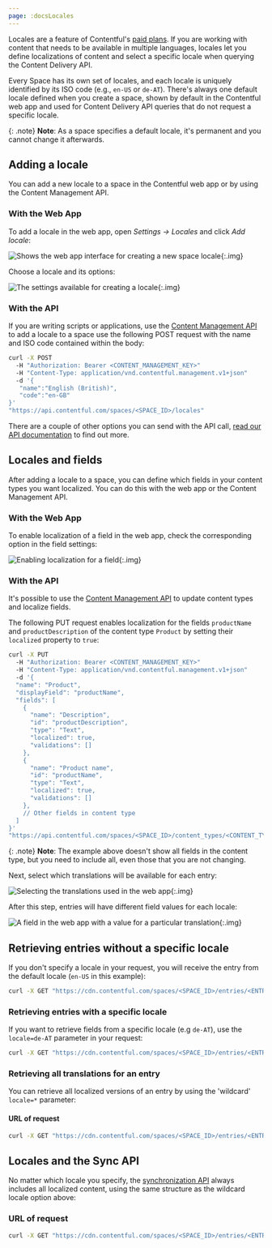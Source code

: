 ```yaml
---
page: :docsLocales
---
```


Locales are a feature of Contentful's [paid plans](/pricing/). If you are working with content that needs to be available in multiple languages, locales let you define localizations of content and select a specific locale when querying the Content Delivery API.

Every Space has its own set of locales, and each locale is uniquely identified by its ISO code (e.g., `en-US` or `de-AT`). There's always one default locale defined when you create a space, shown by default in the Contentful web app and used for Content Delivery API queries that do not request a specific locale.

{: .note}
**Note**: As a space specifies a default locale, it's permanent and you cannot change it afterwards.

## Adding a locale

You can add a new locale to a space in the Contentful web app or by using the Content Management API.

### With the Web App

To add a locale in the web app, open _Settings -> Locales_ and click _Add locale_:

![Shows the web app interface for creating a new space locale](https://images.contentful.com/tz3n7fnw4ujc/6JdwCfLKtG2gE88oMiWace/6406cea9ef458f45ed5c14da7d577b12/FE1B7BCC-549C-4A13-AF1B-667C5C091EF7.png_dl_1){:.img}

Choose a locale and its options:

![The settings available for creating a locale](https://images.contentful.com/tz3n7fnw4ujc/UtvZezi9kyCWy6q60oOUk/4f94379308d79309a4f6396a277f0917/6B99358A-F73F-49B2-88C3-D334C0133197.png_dl_1){:.img}

### With the API

If you are writing scripts or applications, use the [Content Management API](/developers/docs/references/content-management-api/#/reference/locales) to add a locale to a space use the following POST request with the name and ISO code contained within the body:

~~~bash
curl -X POST
  -H "Authorization: Bearer <CONTENT_MANAGEMENT_KEY>"
  -H "Content-Type: application/vnd.contentful.management.v1+json"
  -d '{
   "name":"English (British)",
   "code":"en-GB"
}'
"https://api.contentful.com/spaces/<SPACE_ID>/locales"
~~~

There are a couple of other options you can send with the API call, [read our API documentation](/developers/docs/references/content-management-api/#/reference/locales/locale-collection/create-a-locale) to find out more.

## Locales and fields

After adding a locale to a space, you can define which fields in your content types you want localized. You can do this with the web app or the Content Management API.

### With the Web App

To enable localization of a field in the web app, check the corresponding option in the field settings:

![Enabling localization for a field](https://images.contentful.com/tz3n7fnw4ujc/1iQFl4rdoOWcu44miI0i8K/e175b4493881efba36bf6cd548c19e1c/74C319EE-B150-4055-A30B-57EE8F49D71D.png_dl_1){:.img}

### With the API

It's possible to use the [Content Management API](/developers/docs/references/content-management-api/#/reference/content-types/content-type) to update content types and localize fields.

The following PUT request enables localization for the fields `productName` and `productDescription` of the content type `Product` by setting their `localized` property to `true`:

~~~bash
curl -X PUT
  -H "Authorization: Bearer <CONTENT_MANAGEMENT_KEY>"
  -H "Content-Type: application/vnd.contentful.management.v1+json"
  -d '{
  "name": "Product",
  "displayField": "productName",
  "fields": [
    {
      "name": "Description",
      "id": "productDescription",
      "type": "Text",
      "localized": true,
      "validations": []
    },
    {
      "name": "Product name",
      "id": "productName",
      "type": "Text",
      "localized": true,
      "validations": []
    },
    // Other fields in content type
  ]
}'
"https://api.contentful.com/spaces/<SPACE_ID>/content_types/<CONTENT_TYPE_ID>"
~~~

{: .note}
**Note**: The example above doesn't show all fields in the content type, but you need to include all, even those that you are not changing.

Next, select which translations will be available for each entry:

![Selecting the translations used in the web app](https://images.contentful.com/tz3n7fnw4ujc/5eOsGAPNTOqU2aOciOcYay/7a1234a51301438ba1faa29bf805d94a/C79DEAF9-5A28-463D-B02C-295B990ED121.png_dl_1){:.img}

After this step, entries will have different field values for each locale:

![A field in the web app with a value for a particular translation](https://images.contentful.com/tz3n7fnw4ujc/3z7lNJMvRmQmqgiWAs8q8a/7452a6c11dc3ce03b648679e0dbc4f4f/5C9A28E3-2E53-4FA3-B79C-60F740170454.png_dl_1){:.img}

## Retrieving entries without a specific locale

If you don't specify a locale in your request, you will receive the entry from the default locale (`en-US` in this example):

~~~bash
curl -X GET "https://cdn.contentful.com/spaces/<SPACE_ID>/entries/<ENTRY_ID>?access_token=<CONTENT_DELIVERY_KEY>"
~~~

### Retrieving entries with a specific locale

If you want to retrieve fields from a specific locale (e.g `de-AT`), use the `locale=de-AT` parameter in your request:

~~~bash
curl -X GET "https://cdn.contentful.com/spaces/<SPACE_ID>/entries/<ENTRY_ID>?access_token=<CONTENT_DELIVERY_KEY>&locale=de-AT"
~~~

### Retrieving all translations for an entry

You can retrieve all localized versions of an entry by using the 'wildcard' `locale=*` parameter:

#### URL of request

~~~bash
curl -X GET "https://cdn.contentful.com/spaces/<SPACE_ID>/entries/<ENTRY_ID>?access_token=<CONTENT_DELIVERY_KEY>&locale=*"
~~~

## Locales and the Sync API

No matter which locale you specify, the [synchronization API](/developers/docs/concepts/sync/) always includes all localized content, using the same structure as the wildcard locale option above:

### URL of request

~~~bash
curl -X GET "https://cdn.contentful.com/spaces/<SPACE_ID>/entries/<ENTRY_ID>sync?initial=true?access_token=<CONTENT_DELIVERY_KEY>&locale=de-AT"
~~~
